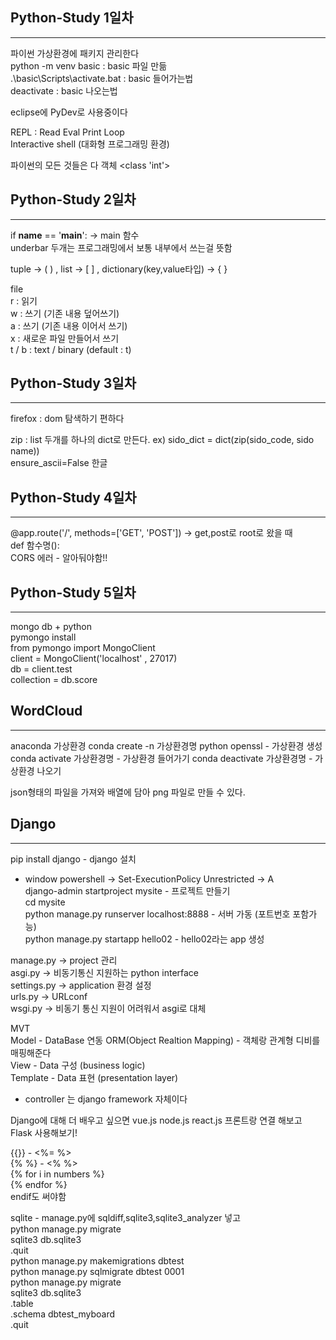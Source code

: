 ## Python-Study 1일차  
        
        
***   
      
파이썬 가상환경에 패키지 관리한다      
python -m venv basic        : basic 파일 만듦            
.\basic\Scripts\activate.bat : basic 들어가는법      
deactivate                  : basic 나오는법      
      
eclipse에 PyDev로 사용중이다       
      
REPL : Read Eval Print Loop      
Interactive shell (대화형 프로그래밍 환경)      
      
파이썬의 모든 것들은 다 객체 <class 'int'>    
          
## Python-Study 2일차  

        
***   
       
if __name__ == '__main__':   -> main 함수       
underbar 두개는 프로그래밍에서 보통 내부에서 쓰는걸 뜻함       
       
tuple -> ( ) , list -> [ ] , dictionary(key,value타입) -> { }       
       
file       
r : 읽기              
w : 쓰기 (기존 내용 덮어쓰기)       
a : 쓰기 (기존 내용 이어서 쓰기)       
x : 새로운 파일 만들어서 쓰기              
t / b : text / binary (default : t)       

          
## Python-Study 3일차  

        
***   
       
firefox : dom 탐색하기 편하다       
      
zip : list 두개를 하나의 dict로 만든다. ex) sido_dict = dict(zip(sido_code, sido name))      
ensure_ascii=False 한글      

          
## Python-Study 4일차  

        
***   
       
@app.route('/', methods=['GET', 'POST'])  -> get,post로 root로 왔을 때      
def 함수명():      
CORS 에러 - 알아둬야함!!    
    
          
## Python-Study 5일차      
    
        
***   
    
mongo db + python    
pymongo install     
from pymongo import MongoClient     
client = MongoClient('localhost' , 27017)    
db = client.test    
collection = db.score    
      
## WordCloud      
           
      
***      
      
anaconda 가상환경 
conda create -n 가상환경명 python openssl - 가상환경 생성
conda activate 가상환경명 - 가상환경 들어가기 
conda deactivate 가상환경명 - 가상환경 나오기

json형태의 파일을 가져와 배열에 담아 png 파일로 만들 수 있다.    
      
## Django      
           
      
***      
      
pip install django - django 설치      
* window powershell -> Set-ExecutionPolicy Unrestricted    -> A       
django-admin startproject mysite - 프로젝트 만들기       
cd mysite      
python manage.py runserver localhost:8888 - 서버 가동 (포트번호 포함가능)      
python manage.py startapp hello02 - hello02라는 app 생성      
      
manage.py -> project 관리       
asgi.py -> 비동기통신 지원하는 python interface      
settings.py -> application 환경 설정      
urls.py -> URLconf      
wsgi.py -> 비동기 통신 지원이 어려워서 asgi로 대체      
      
MVT      
Model - DataBase 연동  ORM(Object Realtion Mapping) - 객체랑 관계형 디비를 매핑해준다      
View - Data 구성 (business logic)      
Template - Data 표현 (presentation layer)      
* controller 는 django framework 자체이다      
      
Django에 대해 더 배우고 싶으면 vue.js node.js react.js 프론트랑 연결 해보고 Flask 사용해보기!      
     
{{}} -   <%= %>     
{% %} -   <% %>     
{% for i in numbers %}     
{% endfor %}     
endif도 써야함     
     
sqlite  - manage.py에 sqldiff,sqlite3,sqlite3_analyzer 넣고      
python manage.py migrate     
sqlite3 db.sqlite3     
.quit     
python manage.py makemigrations dbtest     
python manage.py sqlmigrate dbtest 0001     
python manage.py migrate     
sqlite3 db.sqlite3     
.table      
.schema dbtest_myboard     
.quit     